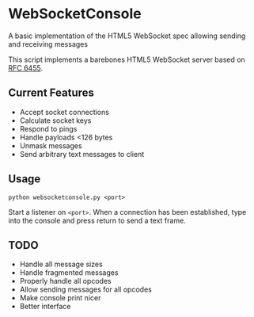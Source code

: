 # WebSocketConsole
A basic implementation of the HTML5 WebSocket spec allowing sending and receiving messages

This script implements a barebones HTML5 WebSocket server based on [RFC 6455](https://tools.ietf.org/html/rfc6455).

## Current Features
* Accept socket connections
* Calculate socket keys
* Respond to pings
* Handle payloads <126 bytes
* Unmask messages
* Send arbitrary text messages to client

## Usage
`python websocketconsole.py <port>`

Start a listener on `<port>`. When a connection has been established, type into the console and press return to send a text frame.

## TODO
* Handle all message sizes
* Handle fragmented messages
* Properly handle all opcodes
* Allow sending messages for all opcodes
* Make console print nicer
* Better interface
